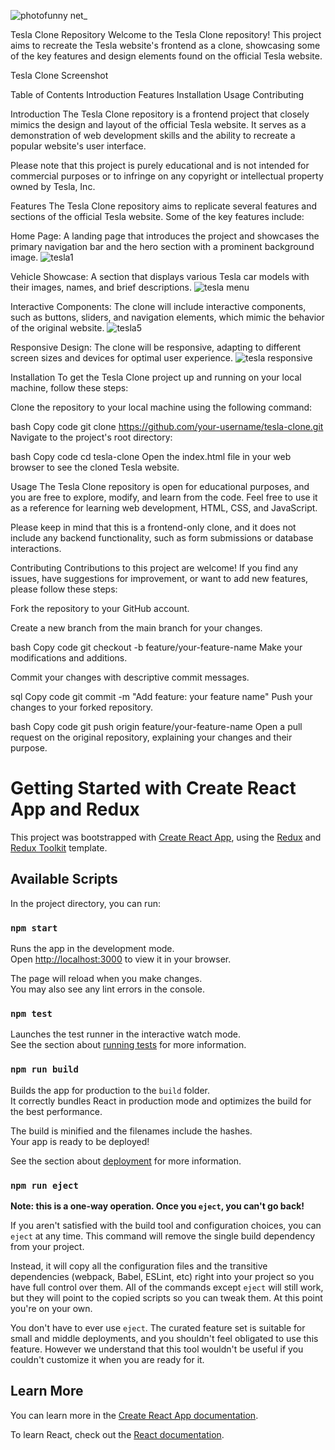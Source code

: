 ![photofunny net_](https://github.com/mazid79/tesla_clone/assets/122568589/da30688f-9976-473a-872a-802b6663578f)

Tesla Clone Repository
Welcome to the Tesla Clone repository! This project aims to recreate the Tesla website's frontend as a clone, showcasing some of the key features and design elements found on the official Tesla website.

Tesla Clone Screenshot

Table of Contents
Introduction
Features
Installation
Usage
Contributing

Introduction
The Tesla Clone repository is a frontend project that closely mimics the design and layout of the official Tesla website. It serves as a demonstration of web development skills and the ability to recreate a popular website's user interface.

Please note that this project is purely educational and is not intended for commercial purposes or to infringe on any copyright or intellectual property owned by Tesla, Inc.

Features
The Tesla Clone repository aims to replicate several features and sections of the official Tesla website. Some of the key features include:

Home Page: A landing page that introduces the project and showcases the primary navigation bar and the hero section with a prominent background image.
![tesla1](https://github.com/mazid79/tesla_clone/assets/122568589/1fd524e1-241b-4b91-ae82-b2b5a3d5e415)

Vehicle Showcase: A section that displays various Tesla car models with their images, names, and brief descriptions.
![tesla menu](https://github.com/mazid79/tesla_clone/assets/122568589/c118fb03-0fa4-4677-8a05-391a8da56b8c)

Interactive Components: The clone will include interactive components, such as buttons, sliders, and navigation elements, which mimic the behavior of the original website.
![tesla5](https://github.com/mazid79/tesla_clone/assets/122568589/66f6aa3c-5c55-4dac-a71f-975a912da6ba)

Responsive Design: The clone will be responsive, adapting to different screen sizes and devices for optimal user experience.
![tesla responsive](https://github.com/mazid79/tesla_clone/assets/122568589/7750b5a7-1e00-4697-b3aa-ca9774cb5fcc)

Installation
To get the Tesla Clone project up and running on your local machine, follow these steps:

Clone the repository to your local machine using the following command:

bash
Copy code
git clone https://github.com/your-username/tesla-clone.git
Navigate to the project's root directory:

bash
Copy code
cd tesla-clone
Open the index.html file in your web browser to see the cloned Tesla website.

Usage
The Tesla Clone repository is open for educational purposes, and you are free to explore, modify, and learn from the code. Feel free to use it as a reference for learning web development, HTML, CSS, and JavaScript.

Please keep in mind that this is a frontend-only clone, and it does not include any backend functionality, such as form submissions or database interactions.

Contributing
Contributions to this project are welcome! If you find any issues, have suggestions for improvement, or want to add new features, please follow these steps:

Fork the repository to your GitHub account.

Create a new branch from the main branch for your changes.

bash
Copy code
git checkout -b feature/your-feature-name
Make your modifications and additions.

Commit your changes with descriptive commit messages.

sql
Copy code
git commit -m "Add feature: your feature name"
Push your changes to your forked repository.

bash
Copy code
git push origin feature/your-feature-name
Open a pull request on the original repository, explaining your changes and their purpose.






# Getting Started with Create React App and Redux

This project was bootstrapped with [Create React App](https://github.com/facebook/create-react-app), using the [Redux](https://redux.js.org/) and [Redux Toolkit](https://redux-toolkit.js.org/) template.

## Available Scripts

In the project directory, you can run:

### `npm start`

Runs the app in the development mode.\
Open [http://localhost:3000](http://localhost:3000) to view it in your browser.

The page will reload when you make changes.\
You may also see any lint errors in the console.

### `npm test`

Launches the test runner in the interactive watch mode.\
See the section about [running tests](https://facebook.github.io/create-react-app/docs/running-tests) for more information.

### `npm run build`

Builds the app for production to the `build` folder.\
It correctly bundles React in production mode and optimizes the build for the best performance.

The build is minified and the filenames include the hashes.\
Your app is ready to be deployed!

See the section about [deployment](https://facebook.github.io/create-react-app/docs/deployment) for more information.

### `npm run eject`

**Note: this is a one-way operation. Once you `eject`, you can't go back!**

If you aren't satisfied with the build tool and configuration choices, you can `eject` at any time. This command will remove the single build dependency from your project.

Instead, it will copy all the configuration files and the transitive dependencies (webpack, Babel, ESLint, etc) right into your project so you have full control over them. All of the commands except `eject` will still work, but they will point to the copied scripts so you can tweak them. At this point you're on your own.

You don't have to ever use `eject`. The curated feature set is suitable for small and middle deployments, and you shouldn't feel obligated to use this feature. However we understand that this tool wouldn't be useful if you couldn't customize it when you are ready for it.

## Learn More

You can learn more in the [Create React App documentation](https://facebook.github.io/create-react-app/docs/getting-started).

To learn React, check out the [React documentation](https://reactjs.org/).
